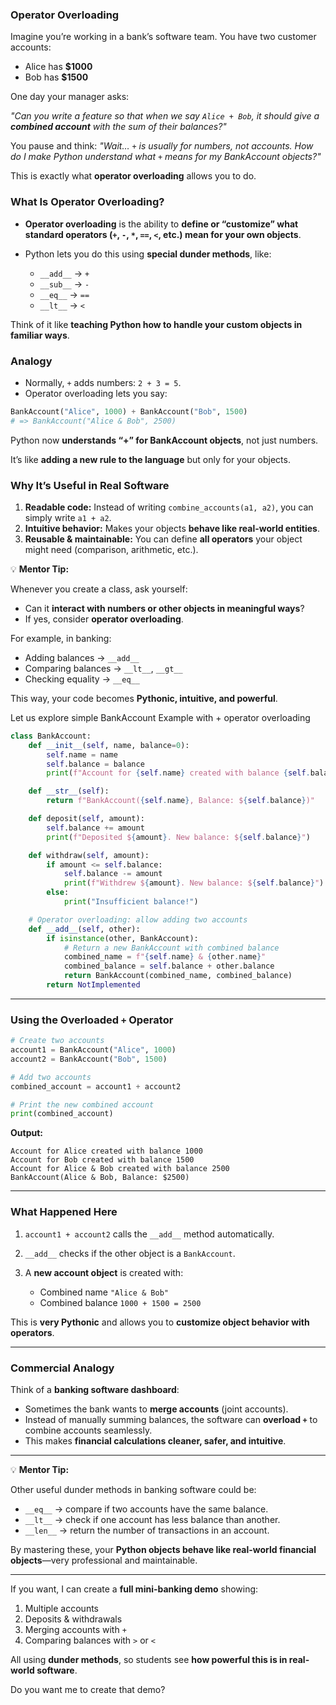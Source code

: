 ###  Operator Overloading

Imagine you’re working in a bank’s software team. You have two customer accounts:

* Alice has **$1000**
* Bob has **$1500**

One day your manager asks:

*"Can you write a feature so that when we say `Alice + Bob`, it should give a **combined account** with the sum of their balances?"*

You pause and think:
*"Wait… `+` is usually for numbers, not accounts. How do I make Python understand what `+` means for my BankAccount objects?"*

This is exactly what **operator overloading** allows you to do.


### **What Is Operator Overloading?**

* **Operator overloading** is the ability to **define or “customize” what standard operators (`+`, `-`, `*`, `==`, `<`, etc.) mean for your own objects**.
* Python lets you do this using **special dunder methods**, like:

  * `__add__` → `+`
  * `__sub__` → `-`
  * `__eq__` → `==`
  * `__lt__` → `<`

Think of it like **teaching Python how to handle your custom objects in familiar ways**.


### **Analogy**

* Normally, `+` adds numbers: `2 + 3 = 5`.
* Operator overloading lets you say:

```python
BankAccount("Alice", 1000) + BankAccount("Bob", 1500)
# => BankAccount("Alice & Bob", 2500)
```

Python now **understands “+” for BankAccount objects**, not just numbers.

It’s like **adding a new rule to the language** but only for your objects.


### **Why It’s Useful in Real Software**

1. **Readable code:** Instead of writing `combine_accounts(a1, a2)`, you can simply write `a1 + a2`.
2. **Intuitive behavior:** Makes your objects **behave like real-world entities**.
3. **Reusable & maintainable:** You can define **all operators** your object might need (comparison, arithmetic, etc.).


💡 **Mentor Tip:**

Whenever you create a class, ask yourself:

* Can it **interact with numbers or other objects in meaningful ways**?
* If yes, consider **operator overloading**.

For example, in banking:

* Adding balances → `__add__`
* Comparing balances → `__lt__`, `__gt__`
* Checking equality → `__eq__`

This way, your code becomes **Pythonic, intuitive, and powerful**.

Let us explore simple BankAccount Example with + operator overloading

```python
class BankAccount:
    def __init__(self, name, balance=0):
        self.name = name
        self.balance = balance
        print(f"Account for {self.name} created with balance {self.balance}")

    def __str__(self):
        return f"BankAccount({self.name}, Balance: ${self.balance})"

    def deposit(self, amount):
        self.balance += amount
        print(f"Deposited ${amount}. New balance: ${self.balance}")

    def withdraw(self, amount):
        if amount <= self.balance:
            self.balance -= amount
            print(f"Withdrew ${amount}. New balance: ${self.balance}")
        else:
            print("Insufficient balance!")

    # Operator overloading: allow adding two accounts
    def __add__(self, other):
        if isinstance(other, BankAccount):
            # Return a new BankAccount with combined balance
            combined_name = f"{self.name} & {other.name}"
            combined_balance = self.balance + other.balance
            return BankAccount(combined_name, combined_balance)
        return NotImplemented
```

---

### **Using the Overloaded `+` Operator**

```python
# Create two accounts
account1 = BankAccount("Alice", 1000)
account2 = BankAccount("Bob", 1500)

# Add two accounts
combined_account = account1 + account2

# Print the new combined account
print(combined_account)
```

**Output:**

```
Account for Alice created with balance 1000
Account for Bob created with balance 1500
Account for Alice & Bob created with balance 2500
BankAccount(Alice & Bob, Balance: $2500)
```

---

### **What Happened Here**

1. `account1 + account2` calls the `__add__` method automatically.
2. `__add__` checks if the other object is a `BankAccount`.
3. A **new account object** is created with:

   * Combined name `"Alice & Bob"`
   * Combined balance `1000 + 1500 = 2500`

This is **very Pythonic** and allows you to **customize object behavior with operators**.

---

### **Commercial Analogy**

Think of a **banking software dashboard**:

* Sometimes the bank wants to **merge accounts** (joint accounts).
* Instead of manually summing balances, the software can **overload `+`** to combine accounts seamlessly.
* This makes **financial calculations cleaner, safer, and intuitive**.

---

💡 **Mentor Tip:**

Other useful dunder methods in banking software could be:

* `__eq__` → compare if two accounts have the same balance.
* `__lt__` → check if one account has less balance than another.
* `__len__` → return the number of transactions in an account.

By mastering these, your **Python objects behave like real-world financial objects**—very professional and maintainable.

---

If you want, I can create a **full mini-banking demo** showing:

1. Multiple accounts
2. Deposits & withdrawals
3. Merging accounts with `+`
4. Comparing balances with `>` or `<`

All using **dunder methods**, so students see **how powerful this is in real-world software**.

Do you want me to create that demo?
